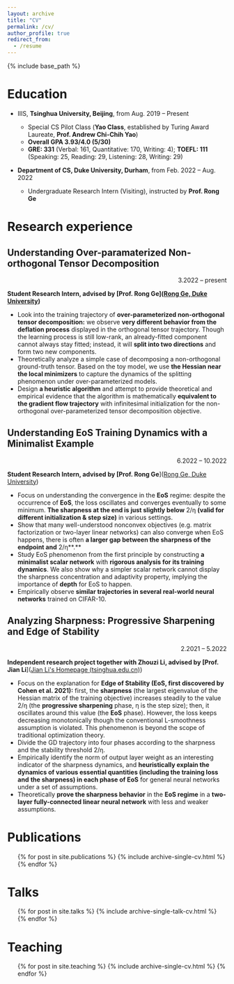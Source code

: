 ```yaml
---
layout: archive
title: "CV"
permalink: /cv/
author_profile: true
redirect_from:
  - /resume
---
```


{% include base_path %}

Education
======
* IIIS, **Tsinghua University, Beijing**, from Aug. 2019 – Present

  *  Special CS Pilot Class (**Yao Class**, established by Turing Award Laureate, **Prof. Andrew Chi-Chih Yao**) 
  * **Overall GPA 3.93/4.0 (5/30)**
  * **GRE: 331** (Verbal: 161, Quantitative: 170, Writing: 4); **TOEFL: 111** (Speaking: 25, Reading: 29, Listening: 28, Writing: 29)
* **Department of CS, Duke University, Durham**, from Feb. 2022 – Aug. 2022
  * Undergraduate Research Intern (Visiting), instructed by **Prof. Rong Ge**

Research experience
======
## **Understanding Over-paramaterized Non-orthogonal Tensor Decomposition**

<p align = "right"> 3.2022 – present</p>

**Student Research Intern, advised by [Prof. Rong Ge]([Rong Ge, Duke University](https://users.cs.duke.edu/~rongge/))**

- Look into the training trajectory of **over-parameterized non-orthogonal tensor decomposition:** we observe **very different behavior from the deflation process** displayed in the orthogonal tensor trajectory. Though the learning process is still low-rank, an already-fitted component cannot always stay fitted; instead, it will **split into two directions** and form two new components.
- Theoretically analyze a simple case of decomposing a non-orthogonal ground-truth tensor. Based on the toy model, we use **the Hessian near the local minimizers** to capture the dynamics of the splitting phenomenon under over-parameterized models.
- Design **a heuristic algorithm** and attempt to provide theoretical and empirical evidence that the algorithm is mathematically **equivalent to the gradient flow trajectory** with infinitesimal initialization for the non-orthogonal over-parameterized tensor decomposition objective.

## **Understanding EoS Training Dynamics with a Minimalist Example**

<p align = "right"> 6.2022 – 10.2022</p>

**Student Research Intern, advised by [Prof. Rong Ge**]([Rong Ge, Duke University](https://users.cs.duke.edu/~rongge/))

- Focus on understanding the convergence in the **EoS** regime: despite the occurrence of **EoS**, the loss oscillates and converges eventually to some minimum. **The sharpness at the end is just slightly below** 2/η **(valid for different initialization & step size)** in various settings.
- Show that many well-understood nonconvex objectives (e.g. matrix factorization or two-layer linear networks) can also converge when EoS happens, there is often **a larger gap between the sharpness of the endpoint and** 2/η**.**
- Study EoS phenomenon from the first principle by constructing **a minimalist scalar network** with **rigorous analysis for its training dynamics**. We also show why a simpler scalar network cannot display the sharpness concentration and adaptivity property, implying the importance of **depth** for EoS to happen.
- Empirically observe **similar trajectories in several real-world neural networks** trained on CIFAR-10.

## **Analyzing Sharpness: Progressive Sharpening and Edge of Stability**

<p align = "right"> 2.2021 – 5.2022</p>

**Independent research project together with Zhouzi Li, advised by [Prof. Jian Li**]([Jian Li's Homepage (tsinghua.edu.cn)](http://people.iiis.tsinghua.edu.cn/~jianli/))

- Focus on the explanation for **Edge of Stability (EoS, first discovered by Cohen et al. 2021):** first, the **sharpness** (the largest eigenvalue of the Hessian matrix of the training objective) increases steadily to the value 2/η (the **progressive sharpening** phase, η is the step size); then, it oscillates around this value (the **EoS** phase). However, the loss keeps decreasing monotonically though the conventional L-smoothness assumption is violated. This phenomenon is beyond the scope of traditional optimization theory. 
- Divide the GD trajectory into four phases according to the sharpness and the stability threshold 2/η.
- Empirically identify the norm of output layer weight as an interesting indicator of the sharpness dynamics, and **heuristically explain the dynamics of various essential quantities (including the training loss and** **the sharpness) in each phase of EoS** for general neural networks under a set of assumptions.
- Theoretically **prove the sharpness behavior** in the **EoS regime** in a **two-layer fully-connected linear neural network** with less and weaker assumptions.

# Publications

  <ul>{% for post in site.publications %}
    {% include archive-single-cv.html %}
  {% endfor %}</ul>

Talks
======
  <ul>{% for post in site.talks %}
    {% include archive-single-talk-cv.html %}
  {% endfor %}</ul>

Teaching
======
  <ul>{% for post in site.teaching %}
    {% include archive-single-cv.html %}
  {% endfor %}</ul>
